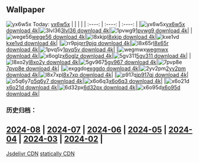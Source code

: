## Wallpaper
![yx6w5x](https://w.wallhaven.cc/full/yx/wallhaven-yx6w5x.png) Today: [yx6w5x](https://th.wallhaven.cc/small/yx/yx6w5x.jpg)
|      |      |      |
| :----: | :----: | :----: |
|![yx6w5x](https://th.wallhaven.cc/small/yx/yx6w5x.jpg)[yx6w5x download 4k](https://wallhaven.cc/w/yx6w5x)|![3lvl36](https://th.wallhaven.cc/small/3l/3lvl36.jpg)[3lvl36 download 4k](https://wallhaven.cc/w/3lvl36)|![1pvwg9](https://th.wallhaven.cc/small/1p/1pvwg9.jpg)[1pvwg9 download 4k](https://wallhaven.cc/w/1pvwg9)|
|![wege56](https://th.wallhaven.cc/small/we/wege56.jpg)[wege56 download 4k](https://wallhaven.cc/w/wege56)|![l8xkjp](https://th.wallhaven.cc/small/l8/l8xkjp.jpg)[l8xkjp download 4k](https://wallhaven.cc/w/l8xkjp)|![kxe1vd](https://th.wallhaven.cc/small/kx/kxe1vd.jpg)[kxe1vd download 4k](https://wallhaven.cc/w/kxe1vd)|
|![rr9pjq](https://th.wallhaven.cc/small/rr/rr9pjq.jpg)[rr9pjq download 4k](https://wallhaven.cc/w/rr9pjq)|![l8x65r](https://th.wallhaven.cc/small/l8/l8x65r.jpg)[l8x65r download 4k](https://wallhaven.cc/w/l8x65r)|![1pvq5v](https://th.wallhaven.cc/small/1p/1pvq5v.jpg)[1pvq5v download 4k](https://wallhaven.cc/w/1pvq5v)|
|![wegmwx](https://th.wallhaven.cc/small/we/wegmwx.jpg)[wegmwx download 4k](https://wallhaven.cc/w/wegmwx)|![x6oglz](https://th.wallhaven.cc/small/x6/x6oglz.jpg)[x6oglz download 4k](https://wallhaven.cc/w/x6oglz)|![5gv311](https://th.wallhaven.cc/small/5g/5gv311.jpg)[5gv311 download 4k](https://wallhaven.cc/w/5gv311)|
|![l8xo2y](https://th.wallhaven.cc/small/l8/l8xo2y.jpg)[l8xo2y download 4k](https://wallhaven.cc/w/l8xo2y)|![5gv967](https://th.wallhaven.cc/small/5g/5gv967.jpg)[5gv967 download 4k](https://wallhaven.cc/w/5gv967)|![7pvp8e](https://th.wallhaven.cc/small/7p/7pvp8e.jpg)[7pvp8e download 4k](https://wallhaven.cc/w/7pvp8e)|
|![exggdo](https://th.wallhaven.cc/small/ex/exggdo.jpg)[exggdo download 4k](https://wallhaven.cc/w/exggdo)|![2yv2pm](https://th.wallhaven.cc/small/2y/2yv2pm.jpg)[2yv2pm download 4k](https://wallhaven.cc/w/2yv2pm)|![l8x7xp](https://th.wallhaven.cc/small/l8/l8x7xp.jpg)[l8x7xp download 4k](https://wallhaven.cc/w/l8x7xp)|
|![p917qj](https://th.wallhaven.cc/small/p9/p917qj.jpg)[p917qj download 4k](https://wallhaven.cc/w/p917qj)|![o5q6y7](https://th.wallhaven.cc/small/o5/o5q6y7.jpg)[o5q6y7 download 4k](https://wallhaven.cc/w/o5q6y7)|![x6o6q3](https://th.wallhaven.cc/small/x6/x6o6q3.jpg)[x6o6q3 download 4k](https://wallhaven.cc/w/x6o6q3)|
|![x6o21d](https://th.wallhaven.cc/small/x6/x6o21d.jpg)[x6o21d download 4k](https://wallhaven.cc/w/x6o21d)|![6d32px](https://th.wallhaven.cc/small/6d/6d32px.jpg)[6d32px download 4k](https://wallhaven.cc/w/6d32px)|![x6o95d](https://th.wallhaven.cc/small/x6/x6o95d.jpg)[x6o95d download 4k](https://wallhaven.cc/w/x6o95d)|

### 历史归档：
[2024-08](https://github.com/april-projects/april-wallpaper/tree/main/picture/2024-08/) | [2024-07](https://github.com/april-projects/april-wallpaper/tree/main/picture/2024-07/) | [2024-06](https://github.com/april-projects/april-wallpaper/tree/main/picture/2024-06/) | [2024-05](https://github.com/april-projects/april-wallpaper/tree/main/picture/2024-05/) | [2024-04](https://github.com/april-projects/april-wallpaper/tree/main/picture/2024-04/) | [2024-03](https://github.com/april-projects/april-wallpaper/tree/main/picture/2024-03/) | [2024-02](https://github.com/april-projects/april-wallpaper/tree/main/picture/2024-02/) | 
---
[Jsdelivr CDN](https://cdn.jsdelivr.net/gh/april-projects/april-wallpaper/api.json)
[statically CDN](https://cdn.statically.io/gh/april-projects/april-wallpaper/main/api.json)